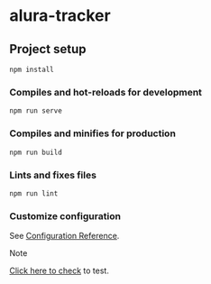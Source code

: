 # alura-tracker

## Project setup
```
npm install
```

### Compiles and hot-reloads for development
```
npm run serve
```

### Compiles and minifies for production
```
npm run build
```

### Lints and fixes files
```
npm run lint
```

### Customize configuration
See [Configuration Reference](https://cli.vuejs.org/config/).


> [!NOTE]
> [Click here to check](https://alura-tracker-git-master-beatriz-bastos-borges-projects.vercel.app) to test.
